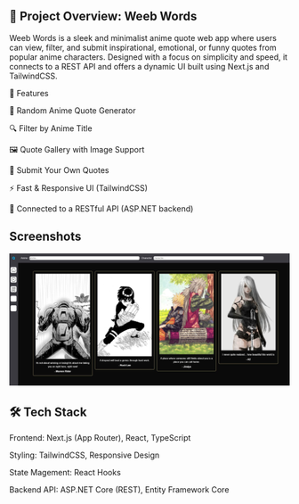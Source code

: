 ## 📝 Project Overview: Weeb Words

Weeb Words is a sleek and minimalist anime quote web app where users can view, filter, and submit inspirational, emotional, or funny quotes from popular anime characters. Designed with a focus on simplicity and speed, it connects to a REST API and offers a dynamic UI built using Next.js and TailwindCSS.

🚀 Features

🎴 Random Anime Quote Generator


🔍 Filter by Anime Title


🖼️ Quote Gallery with Image Support


📝 Submit Your Own Quotes


⚡ Fast & Responsive UI (TailwindCSS)


🔌 Connected to a RESTful API (ASP.NET backend)

## Screenshots

![Screenshot](weeb-words/Screenshots/QuoteWeb.JPG)

## 🛠 Tech Stack

Frontend:
Next.js (App Router), React, TypeScript

Styling:
TailwindCSS, Responsive Design

State Magement:
React Hooks

Backend API:
ASP.NET Core (REST), Entity Framework Core


